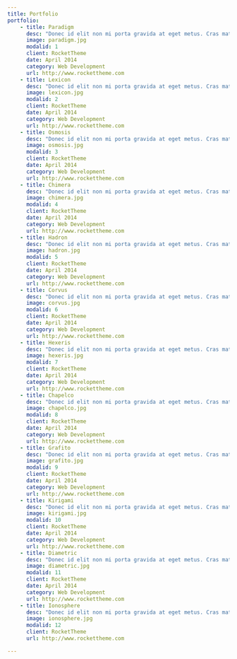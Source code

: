 ```yaml
---
title: Portfolio
portfolio:
    - title: Paradigm
      desc: "Donec id elit non mi porta gravida at eget metus. Cras mattis consectetur purus sit amet fermentum."
      image: paradigm.jpg
      modalid: 1
      client: RocketTheme
      date: April 2014
      category: Web Development
      url: http://www.rockettheme.com
    - title: Lexicon
      desc: "Donec id elit non mi porta gravida at eget metus. Cras mattis consectetur purus sit amet fermentum."
      image: lexicon.jpg
      modalid: 2
      client: RocketTheme
      date: April 2014
      category: Web Development
      url: http://www.rockettheme.com
    - title: Osmosis
      desc: "Donec id elit non mi porta gravida at eget metus. Cras mattis consectetur purus sit amet fermentum."
      image: osmosis.jpg
      modalid: 3
      client: RocketTheme
      date: April 2014
      category: Web Development
      url: http://www.rockettheme.com
    - title: Chimera
      desc: "Donec id elit non mi porta gravida at eget metus. Cras mattis consectetur purus sit amet fermentum."
      image: chimera.jpg
      modalid: 4
      client: RocketTheme
      date: April 2014
      category: Web Development
      url: http://www.rockettheme.com
    - title: Hadron
      desc: "Donec id elit non mi porta gravida at eget metus. Cras mattis consectetur purus sit amet fermentum."
      image: hadron.jpg
      modalid: 5
      client: RocketTheme
      date: April 2014
      category: Web Development
      url: http://www.rockettheme.com
    - title: Corvus
      desc: "Donec id elit non mi porta gravida at eget metus. Cras mattis consectetur purus sit amet fermentum."
      image: corvus.jpg
      modalid: 6
      client: RocketTheme
      date: April 2014
      category: Web Development
      url: http://www.rockettheme.com
    - title: Hexeris
      desc: "Donec id elit non mi porta gravida at eget metus. Cras mattis consectetur purus sit amet fermentum."
      image: hexeris.jpg
      modalid: 7
      client: RocketTheme
      date: April 2014
      category: Web Development
      url: http://www.rockettheme.com
    - title: Chapelco
      desc: "Donec id elit non mi porta gravida at eget metus. Cras mattis consectetur purus sit amet fermentum."
      image: chapelco.jpg
      modalid: 8
      client: RocketTheme
      date: April 2014
      category: Web Development
      url: http://www.rockettheme.com
    - title: Grafito
      desc: "Donec id elit non mi porta gravida at eget metus. Cras mattis consectetur purus sit amet fermentum."
      image: grafito.jpg
      modalid: 9
      client: RocketTheme
      date: April 2014
      category: Web Development
      url: http://www.rockettheme.com
    - title: Kirigami
      desc: "Donec id elit non mi porta gravida at eget metus. Cras mattis consectetur purus sit amet fermentum."
      image: kirigami.jpg
      modalid: 10
      client: RocketTheme
      date: April 2014
      category: Web Development
      url: http://www.rockettheme.com
    - title: Diametric
      desc: "Donec id elit non mi porta gravida at eget metus. Cras mattis consectetur purus sit amet fermentum."
      image: diametric.jpg  
      modalid: 11
      client: RocketTheme
      date: April 2014
      category: Web Development
      url: http://www.rockettheme.com
    - title: Ionosphere
      desc: "Donec id elit non mi porta gravida at eget metus. Cras mattis consectetur purus sit amet fermentum."
      image: ionosphere.jpg
      modalid: 12
      client: RocketTheme
      url: http://www.rockettheme.com

---
```

